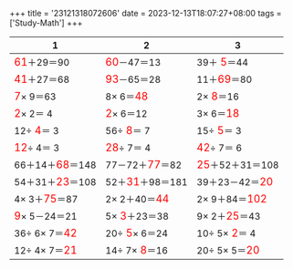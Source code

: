 +++ 
title = '23121318072606' 
date = 2023-12-13T18:07:27+08:00 
tags = ['Study-Math'] 
+++ 

1 | 2 | 3 
-- | -- | -- 
<font color=red size=4>61</font>＋29＝90 | <font color=red size=4>60</font>－47＝13 | 39＋<font color=red size=4> 5</font>＝44 
<font color=red size=4>41</font>＋27＝68 | <font color=red size=4>93</font>－65＝28 | 11＋<font color=red size=4>69</font>＝80 
<font color=red size=4> 7</font>× 9＝63 |  8× 6＝<font color=red size=4>48</font> |  2×<font color=red size=4> 8</font>＝16 
<font color=red size=4> 2</font>× 2＝ 4 | <font color=red size=4> 2</font>× 6＝12 |  3× 6＝<font color=red size=4>18</font> 
12÷<font color=red size=4> 4</font>＝ 3 | 56÷<font color=red size=4> 8</font>＝ 7 | 15÷<font color=red size=4> 5</font>＝ 3 
<font color=red size=4>12</font>÷ 4＝ 3 | <font color=red size=4>28</font>÷ 7＝ 4 | <font color=red size=4>42</font>÷ 7＝ 6 
66＋14＋<font color=red size=4>68</font>＝148 | 77－72＋<font color=red size=4>77</font>＝82 | <font color=red size=4>25</font>＋52＋31＝108 
54＋31＋<font color=red size=4>23</font>＝108 | 52＋<font color=red size=4>31</font>＋98＝181 | 39＋23－42＝<font color=red size=4>20</font> 
 4× 3＋<font color=red size=4>75</font>＝87 |  2× 2＋40＝<font color=red size=4>44</font> |  2× 9＋84＝<font color=red size=4>102</font> 
<font color=red size=4> 9</font>× 5－24＝21 |  5×<font color=red size=4> 3</font>＋23＝38 |  9× 2＋<font color=red size=4>25</font>＝43 
36÷ 6× 7＝<font color=red size=4>42</font> | 20÷<font color=red size=4> 5</font>× 6＝24 | 10÷ 5×<font color=red size=4> 2</font>＝ 4 
12÷ 4× 7＝<font color=red size=4>21</font> | 14÷ 7×<font color=red size=4> 8</font>＝16 | 20÷ 5× 5＝<font color=red size=4>20</font> 


